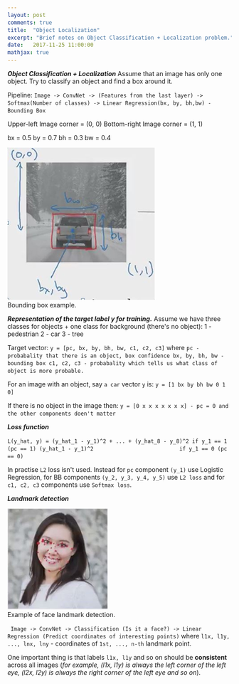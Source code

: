 ```yaml
---
layout: post
comments: true
title:  "Object Localization"
excerpt: "Brief notes on Object Classification + Localization problem."
date:   2017-11-25 11:00:00
mathjax: true
---
```


<!-- 
<svg width="800" height="200">
	<rect width="800" height="200" style="fill:rgb(98,51,20)" />
	<rect width="20" height="50" x="20" y="100" style="fill:rgb(189,106,53)" />
	<rect width="20" height="50" x="760" y="30" style="fill:rgb(77,175,75)" />
	<rect width="10" height="10" x="400" y="60" style="fill:rgb(225,229,224)" />
</svg>
 -->

***Object Classification + Localization***
Assume that an image has only one object. Try to classify an object and find a box around it.

Pipeline:
`Image -> ConvNet -> (Features from the last layer) -> Softmax(Number of classes)
                                                   -> Linear Regression(bx, by, bh,bw) - Bounding Box`

Upper-left Image corner = (0, 0)
Bottom-right Image corner = (1, 1)

bx = 0.5
by = 0.7
bh = 0.3
bw = 0.4

<div class="imgcap">
<img src="/assets/break/bb-example.JPG">
<div class="thecap">Bounding box example. </div>
</div>

***Representation of the target label y for training.***
Assume we have three classes for objects + one class for background (there's no object):
1 - pedestrian
2 - car
3 - tree

Target vector:
`y = [pc, bx, by, bh, bw, c1, c2, c3]`
where
``pc - probabality that there is an object, box confidence
bx, by, bh, bw - bounding box
c1, c2, c3 - probabality which tells us what class of object is more probable.``

For an image with an object, say `a car` vector `y` is:
`y = [1 bx by bh bw 0 1 0] `

If there is no object in the image then:
`y = [0 x x x x x x x] - pc = 0 and the other components doen't matter`

***Loss function***

``L(y_hat, y) = (y_hat_1 - y_1)^2 + ... + (y_hat_8 - y_8)^2 if y_1 == 1 (pc == 1)
              (y_hat_1 - y_1)^2                           if y_1 == 0 (pc == 0)``

In practise `L2` loss isn't used. Instead for `pc` component `(y_1)` use Logistic Regression,
for BB components `(y_2, y_3, y_4, y_5)` use `L2 loss` and for `c1, c2, c3` components
use `Softmax loss`.


***Landmark detection***
<div class="imgcap">
<img src="/assets/break/landmarks-exampleJPG.JPG">
<div class="thecap">Example of face landmark detection.</div>
</div>

``
Image -> ConvNet -> Classification (Is it a face?)
                 -> Linear Regression (Predict coordinates of interesting points)``
where `l1x, l1y, ..., lnx, lny` - coordinates of `1st, ..., n-th` landmark point.

One important thing is that labels `l1x, l1y` and so on should be **consistent** across all images
(*for example, (l1x, l1y) is always the left corner of the left eye, (l2x, l2y) is always the right corner of the left eye and so on*).
